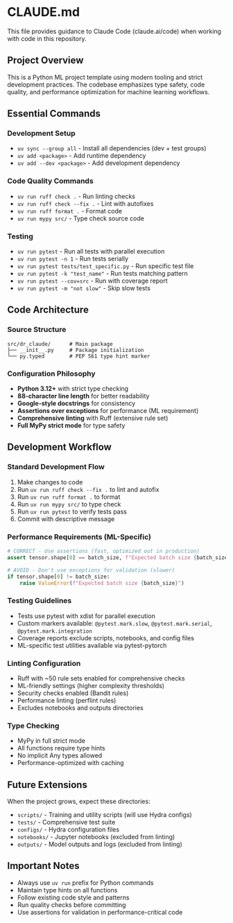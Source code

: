 # CLAUDE.md

This file provides guidance to Claude Code (claude.ai/code) when working with code in this repository.

## Project Overview

This is a Python ML project template using modern tooling and strict development practices. The codebase emphasizes type safety, code quality, and performance optimization for machine learning workflows.

## Essential Commands

### Development Setup
- `uv sync --group all` - Install all dependencies (dev + test groups)
- `uv add <package>` - Add runtime dependency
- `uv add --dev <package>` - Add development dependency

### Code Quality Commands
- `uv run ruff check .` - Run linting checks
- `uv run ruff check --fix .` - Lint with autofixes
- `uv run ruff format .` - Format code
- `uv run mypy src/` - Type check source code

### Testing
- `uv run pytest` - Run all tests with parallel execution
- `uv run pytest -n 1` - Run tests serially
- `uv run pytest tests/test_specific.py` - Run specific test file
- `uv run pytest -k "test_name"` - Run tests matching pattern
- `uv run pytest --cov=src` - Run with coverage report
- `uv run pytest -m "not slow"` - Skip slow tests

## Code Architecture

### Source Structure
```
src/dr_claude/      # Main package
├── __init__.py     # Package initialization
└── py.typed        # PEP 561 type hint marker
```

### Configuration Philosophy
- **Python 3.12+** with strict type checking
- **88-character line length** for better readability
- **Google-style docstrings** for consistency
- **Assertions over exceptions** for performance (ML requirement)
- **Comprehensive linting** with Ruff (extensive rule set)
- **Full MyPy strict mode** for type safety

## Development Workflow

### Standard Development Flow
1. Make changes to code
2. Run `uv run ruff check --fix .` to lint and autofix
3. Run `uv run ruff format .` to format
4. Run `uv run mypy src/` to type check
5. Run `uv run pytest` to verify tests pass
6. Commit with descriptive message

### Performance Requirements (ML-Specific)
```python
# CORRECT - Use assertions (fast, optimized out in production)
assert tensor.shape[0] == batch_size, f"Expected batch size {batch_size}, got {tensor.shape[0]}"

# AVOID - Don't use exceptions for validation (slower)
if tensor.shape[0] != batch_size:
    raise ValueError(f"Expected batch size {batch_size}")
```

### Testing Guidelines
- Tests use pytest with xdist for parallel execution
- Custom markers available: `@pytest.mark.slow`, `@pytest.mark.serial`, `@pytest.mark.integration`
- Coverage reports exclude scripts, notebooks, and config files
- ML-specific test utilities available via pytest-pytorch

### Linting Configuration
- Ruff with ~50 rule sets enabled for comprehensive checks
- ML-friendly settings (higher complexity thresholds)
- Security checks enabled (Bandit rules)
- Performance linting (perflint rules)
- Excludes notebooks and outputs directories

### Type Checking
- MyPy in full strict mode
- All functions require type hints
- No implicit Any types allowed
- Performance-optimized with caching

## Future Extensions

When the project grows, expect these directories:
- `scripts/` - Training and utility scripts (will use Hydra configs)
- `tests/` - Comprehensive test suite
- `configs/` - Hydra configuration files
- `notebooks/` - Jupyter notebooks (excluded from linting)
- `outputs/` - Model outputs and logs (excluded from linting)

## Important Notes

- Always use `uv run` prefix for Python commands
- Maintain type hints on all functions
- Follow existing code style and patterns
- Run quality checks before committing
- Use assertions for validation in performance-critical code